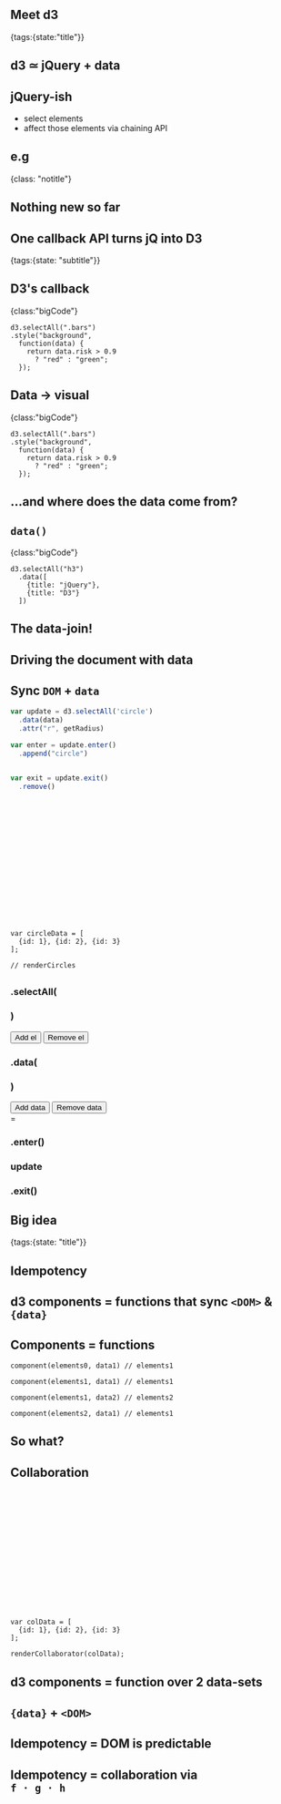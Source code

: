 ## Meet d3
{tags:{state:"title"}}

## d3 ≃ jQuery + data

## jQuery-ish

- select elements
- affect those elements via chaining API

## e.g
{class: "notitle"}

<script type=eg code-sample>
  <svg id=meetD3 width=600 height=220>
    <circle r=50 cx=300 cy=110 fill=black />
  </svg>
</script>

<div class=little-console></div>

<script type=cheat>
  d3.selectAll("#meetD3 circle").attr("fill", "pink");
</script>

## Nothing new so far

## One callback API turns jQ into D3
{tags:{state: "subtitle"}}


## D3's callback
{class:"bigCode"}

```
d3.selectAll(".bars")
.style("background",
  function(data) {
    return data.risk > 0.9 
      ? "red" : "green";
  });
```

## Data -> visual
{class:"bigCode"}

```
d3.selectAll(".bars")
.style("background",
  function(data) {
    return data.risk > 0.9 
      ? "red" : "green";
  });
```

## ...and where does the data come from?

## `data()`
{class:"bigCode"}

```
d3.selectAll("h3")
  .data([
    {title: "jQuery"},
    {title: "D3"}
  ])
```

## The data-join!

## Driving the document with data

## 

<script type=eg code-sample>
  <svg id=join width=600 height=220>
    <circle r=50 cx=250 cy=110  />
    <circle r=50 cx=450 cy=110  />
  </svg>
</script>

<div class=little-console></div>

<script type=cheat>
  d3.selectAll("#join circle").data([{risk:0.9},{risk:0.1}]).attr("fill", (d) => d.risk > 0.5 ? "red" : "green");
</script>

## Sync `DOM` + `data`

```javascript
var update = d3.selectAll('circle')
  .data(data)
  .attr("r", getRadius)

var enter = update.enter()
  .append("circle")


var exit = update.exit()
  .remove()
```

## 

<svg id="contextsDemo" height=200></svg>

```
var circleData = [
  {id: 1}, {id: 2}, {id: 3}
];

// renderCircles
```

<div class=little-console></div>

<script type=cheat>
  renderCircles(circleData);
</script>

<script>
onSlideWithElementShown(document.getElementById("contextsDemo"), function() {
  contextsDemo.apply(null, arguments);
})
</script>

## 

<div class=contexts-explained>

  <div class=situation>
    <h3 class=code>.selectAll(</h3>
    <div class='elements track'></div>
    <h3 class=code>)</h3>
    <button class=addEl>Add el</button>
    <button class=delEl>Remove el</button>
    <h3 class=code>.data(</h3>
    <div class='data track'></div>
    <h3 class=code>)</h3>
    <button class=addData>Add data</button>
    <button class=delData>Remove data</button>
  </div>

  <div class='eq'>
    =
  </div>

  <div class=contexts>
    <div>
      <h3 class=code>.enter()</h3>
      <div class='enter track'></div>
    </div>
    <div>
      <h3 class=code>update</h3>
      <div class='update track'></div>
    </div>
    <div>
      <h3 class=code>.exit()</h3>
      <div class='exit track'></div>
    </div>
  </div>

</div>


## Big idea
{tags:{state: "title"}}

## Idempotency

## d3 components = functions that sync `<DOM>` & `{data}`

## Components = functions

```
component(elements0, data1) // elements1

component(elements1, data1) // elements1

component(elements1, data2) // elements2

component(elements2, data1) // elements1
```

## So what?

## Collaboration


## 

<div id="collaborationDemo">
  <svg height=200></svg>
</div>

```
var colData = [
  {id: 1}, {id: 2}, {id: 3}
];

renderCollaborator(colData);
```

<div class=little-console></div>

<script type=cheat>
  switchCollaborator();
</script>

<script>
onSlideWithElementShown(document.getElementById("collaborationDemo"), function() {
  collaborationDemo.apply(null, arguments);
})
</script>

## d3 components = function over 2 data-sets

## `{data}` + `<DOM>`

## Idempotency = DOM is predictable

## Idempotency = collaboration via <br>  `f · g · h`

